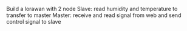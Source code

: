 Build a lorawan with 2 node
Slave: read humidity and temperature to transfer to master
Master: receive and read signal from web and send control signal to slave
